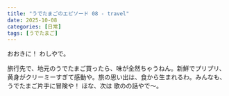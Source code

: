 ```yaml
---
title: "うでたまごのエピソード 08 - travel"
date: 2025-10-08
categories: [日常]
tags: [うでたまご]
---
```


おおきに！ わしやで。

旅行先で、地元のうでたまご買ったら、味が全然ちゃうねん。新鮮でプリプリ、黄身がクリーミーすぎて感動や。旅の思い出は、食から生まれるわ。みんなも、うでたまご片手に冒険や！ ほな、次は 歌のの話やで～。
